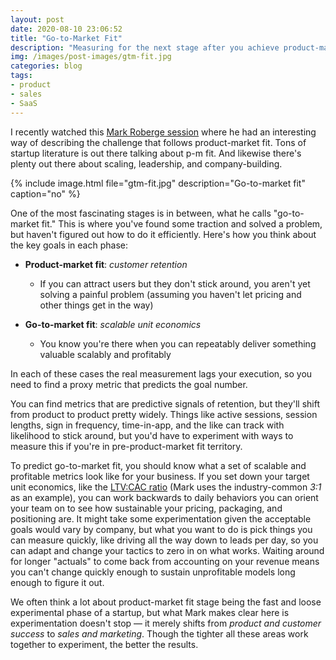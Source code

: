 ```yaml
---
layout: post
date: 2020-08-10 23:06:52
title: "Go-to-Market Fit"
description: "Measuring for the next stage after you achieve product-market fit."
img: /images/post-images/gtm-fit.jpg
categories: blog
tags:
- product
- sales
- SaaS
---
```


I recently watched this [Mark Roberge session](https://www.youtube.com/watch?v=NY6wTYUbHNA "Customer Success Webinar: The Most Important Pre-Requisite for Growth") where he had an interesting way of describing the challenge that follows product-market fit. Tons of startup literature is out there talking about p-m fit. And likewise there's plenty out there about scaling, leadership, and company-building.

{% include image.html file="gtm-fit.jpg" description="Go-to-market fit" caption="no" %}

One of the most fascinating stages is in between, what he calls "go-to-market fit." This is where you've found some traction and solved a problem, but haven't figured out how to do it efficiently. Here's how you think about the key goals in each phase:

* **Product-market fit**: _customer retention_
  * If you can attract users but they don't stick around, you aren't yet solving a painful problem (assuming you haven't let pricing and other things get in the way)

* **Go-to-market fit**: _scalable unit economics_
  * You know you're there when you can repeatably deliver something valuable scalably and profitably

In each of these cases the real measurement lags your execution, so you need to find a proxy metric that predicts the goal number.

You can find metrics that are predictive signals of retention, but they'll shift from product to product pretty widely. Things like active sessions, session lengths, sign in frequency, time-in-app, and the like can track with likelihood to stick around, but you'd have to experiment with ways to measure this if you're in pre-product-market fit territory.

To predict go-to-market fit, you should know what a set of scalable and profitable metrics look like for your business. If you set down your target unit economics, like the [LTV:CAC ratio](/post/on-retention/ "On Retention") (Mark uses the industry-common _3:1_ as an example), you can work backwards to daily behaviors you can orient your team on to see how sustainable your pricing, packaging, and positioning are. It might take some experimentation given the acceptable goals would vary by company, but what you want to do is pick things you can measure quickly, like driving all the way down to leads per day, so you can adapt and change your tactics to zero in on what works. Waiting around for longer "actuals" to come back from accounting on your revenue means you can't change quickly enough to sustain unprofitable models long enough to figure it out.

We often think a lot about product-market fit stage being the fast and loose experimental phase of a startup, but what Mark makes clear here is experimentation doesn't stop — it merely shifts from _product and customer success_ to _sales and marketing_. Though the tighter all these areas work together to experiment, the better the results.
